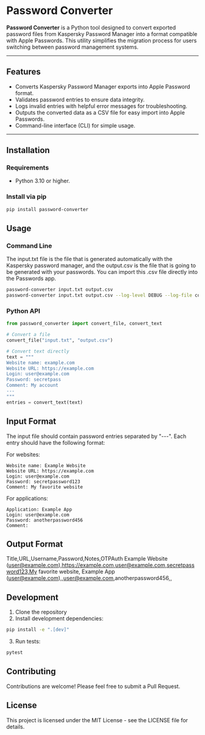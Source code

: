 # Password Converter

**Password Converter** is a Python tool designed to convert exported password files from Kaspersky Password Manager into a format compatible with Apple Passwords. This utility simplifies the migration process for users switching between password management systems.

---

## Features

- Converts Kaspersky Password Manager exports into Apple Password format.
- Validates password entries to ensure data integrity.
- Logs invalid entries with helpful error messages for troubleshooting.
- Outputs the converted data as a CSV file for easy import into Apple Passwords.
- Command-line interface (CLI) for simple usage.

---

## Installation

### Requirements
- Python 3.10 or higher.

### Install via pip
```bash
pip install password-converter
```

## Usage

### Command Line

The input.txt file is the file that is generated automatically with the Kaspersky password manager, and the output.csv is the file that is going to be generated with your passwords. You can import this .csv file directly into the Passwords app.

```bash
password-converter input.txt output.csv
password-converter input.txt output.csv --log-level DEBUG --log-file convert.log
```

### Python API

```python
from password_converter import convert_file, convert_text

# Convert a file
convert_file("input.txt", "output.csv")

# Convert text directly
text = """
Website name: example.com
Website URL: https://example.com
Login: user@example.com
Password: secretpass
Comment: My account
---
"""
entries = convert_text(text)
```

## Input Format

The input file should contain password entries separated by "---". Each entry should have the following format:

For websites:
```
Website name: Example Website
Website URL: https://example.com
Login: user@example.com
Password: secretpassword123
Comment: My favorite website
```

For applications:
```
Application: Example App
Login: user@example.com
Password: anotherpassword456
Comment:
```

## Output Format

Title,URL,Username,Password,Notes,OTPAuth
Example Website (user@example.com),https://example.com,user@example.com,secretpassword123,My favorite website,
Example App (user@example.com),,user@example.com,anotherpassword456,,

## Development

1. Clone the repository
2. Install development dependencies:
```bash
pip install -e ".[dev]"
```
3. Run tests:
```bash
pytest
```

## Contributing

Contributions are welcome! Please feel free to submit a Pull Request.

## License

This project is licensed under the MIT License - see the LICENSE file for details.
